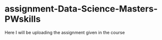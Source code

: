 # assignment-Data-Science-Masters-PWskills
Here I will be uploading the assignment given in the course
